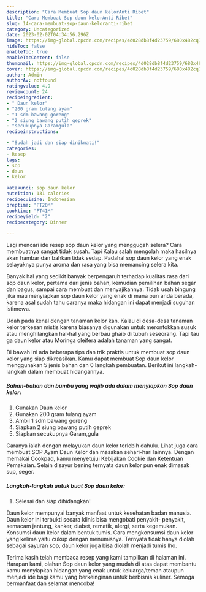 ```yaml
---
description: "Cara Membuat Sop daun kelorAnti Ribet"
title: "Cara Membuat Sop daun kelorAnti Ribet"
slug: 14-cara-membuat-sop-daun-keloranti-ribet
category: Uncategorized
date: 2023-02-02T04:34:56.296Z
image: https://img-global.cpcdn.com/recipes/4d028db8f4d23759/680x482cq70/sop-daun-kelor-foto-resep-utama.jpg
hideToc: false
enableToc: true
enableTocContent: false
thumbnail: https://img-global.cpcdn.com/recipes/4d028db8f4d23759/680x482cq70/sop-daun-kelor-foto-resep-utama.jpg
cover: https://img-global.cpcdn.com/recipes/4d028db8f4d23759/680x482cq70/sop-daun-kelor-foto-resep-utama.jpg
author: Admin
authorAv: notfound
ratingvalue: 4.9
reviewcount: 24
recipeingredient:
- " Daun kelor"
- "200 gram tulang ayam"
- "1 sdm bawang goreng"
- "2 siung bawang putih geprek"
- "secukupnya Garamgula"
recipeinstructions:

- "Sudah jadi dan siap dinikmati!"
categories:
- Resep
tags:
- sop
- daun
- kelor

katakunci: sop daun kelor 
nutrition: 131 calories
recipecuisine: Indonesian
preptime: "PT20M"
cooktime: "PT41M"
recipeyield: "2"
recipecategory: Dinner

---
```



Lagi mencari ide resep sop daun kelor yang menggugah selera? Cara membuatnya sangat tidak susah. Tapi Kalau salah mengolah maka hasilnya akan hambar dan bahkan tidak sedap. Padahal sop daun kelor yang enak selayaknya punya aroma dan rasa yang bisa memancing selera kita.


Banyak hal yang sedikit banyak berpengaruh terhadap kualitas rasa dari sop daun kelor, pertama dari jenis bahan, kemudian pemilihan bahan segar dan bagus, sampai cara membuat dan menyajikannya. Tidak usah bingung jika mau menyiapkan sop daun kelor yang enak di mana pun anda berada, karena asal sudah tahu caranya maka hidangan ini dapat menjadi suguhan istimewa.

Udah pada kenal dengan tanaman kelor kan. Kalau di desa-desa tanaman kelor terkesan mistis karena biasanya digunakan untuk merontokkan susuk atau menghilangkan hal-hal yang berbau ghaib di tubuh seseorang. Tapi tau ga daun kelor atau Moringa oleifera adalah tanaman yang sangat.


Di bawah ini ada beberapa tips dan trik praktis untuk membuat sop daun kelor yang siap dikreasikan. Kamu dapat membuat Sop daun kelor menggunakan 5 jenis bahan dan 0 langkah pembuatan. Berikut ini langkah-langkah dalam membuat hidangannya.

<!--inarticleads1-->

##### Bahan-bahan dan bumbu yang wajib ada dalam menyiapkan Sop daun kelor:

1. Gunakan  Daun kelor
1. Gunakan 200 gram tulang ayam
1. Ambil 1 sdm bawang goreng
1. Siapkan 2 siung bawang putih geprek
1. Siapkan secukupnya Garam,gula


Caranya ialah dengan melayukan daun kelor terlebih dahulu. Lihat juga cara membuat SOP Ayam Daun Kelor dan masakan sehari-hari lainnya. Dengan memakai Cookpad, kamu menyetujui Kebijakan Cookie dan Ketentuan Pemakaian. Selain disayur bening ternyata daun kelor pun enak dimasak sup, seger. 

<!--inarticleads2-->

##### Langkah-langkah untuk buat Sop daun kelor:


1. Selesai dan siap dihidangkan!

Daun kelor mempunyai banyak manfaat untuk kesehatan badan manusia. Daun kelor ini terbukti secara klinis bisa mengobati penyakit- penyakit, semacam jantung, kanker, diabet, rematik, alergi, serta kegemukan. Konsumsi daun kelor dalam bentuk tumis. Cara mengkonsumsi daun kelor yang kelima yaitu cukup dengan menumisnya. Ternyata tidak hanya diolah sebagai sayuran sop, daun kelor juga bisa diolah menjadi tumis lho. 

Terima kasih telah membaca resep yang kami tampilkan di halaman ini. Harapan kami, olahan Sop daun kelor yang mudah di atas dapat membantu kamu menyiapkan hidangan yang enak untuk keluarga/teman ataupun menjadi ide bagi kamu yang berkeinginan untuk berbisnis kuliner. Semoga bermanfaat dan selamat mencoba!
